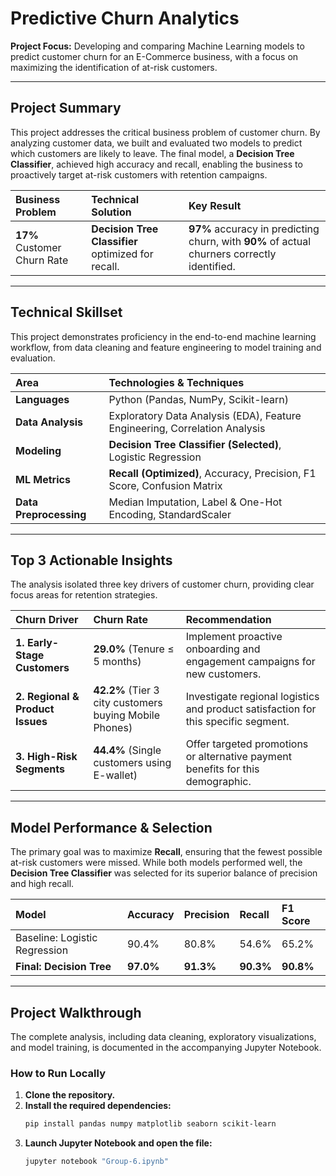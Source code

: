 # Predictive Churn Analytics

**Project Focus:** Developing and comparing Machine Learning models to predict customer churn for an E-Commerce business, with a focus on maximizing the identification of at-risk customers.

---

## Project Summary

This project addresses the critical business problem of customer churn. By analyzing customer data, we built and evaluated two models to predict which customers are likely to leave. The final model, a **Decision Tree Classifier**, achieved high accuracy and recall, enabling the business to proactively target at-risk customers with retention campaigns.

| Business Problem | Technical Solution | Key Result |
| :--- | :--- | :--- |
| **17%** Customer Churn Rate | **Decision Tree Classifier** optimized for recall. | **97%** accuracy in predicting churn, with **90%** of actual churners correctly identified. |

---

## Technical Skillset

This project demonstrates proficiency in the end-to-end machine learning workflow, from data cleaning and feature engineering to model training and evaluation.

| Area | Technologies & Techniques |
| :--- | :--- |
| **Languages** | Python (Pandas, NumPy, Scikit-learn) |
| **Data Analysis** | Exploratory Data Analysis (EDA), Feature Engineering, Correlation Analysis |
| **Modeling** | **Decision Tree Classifier (Selected)**, Logistic Regression |
| **ML Metrics** | **Recall (Optimized)**, Accuracy, Precision, F1 Score, Confusion Matrix |
| **Data Preprocessing** | Median Imputation, Label & One-Hot Encoding, StandardScaler |

---

## Top 3 Actionable Insights

The analysis isolated three key drivers of customer churn, providing clear focus areas for retention strategies.

| Churn Driver | Churn Rate | Recommendation |
| :--- | :--- | :--- |
| **1. Early-Stage Customers** | **29.0%** (Tenure ≤ 5 months) | Implement proactive onboarding and engagement campaigns for new customers. |
| **2. Regional & Product Issues** | **42.2%** (Tier 3 city customers buying Mobile Phones) | Investigate regional logistics and product satisfaction for this specific segment. |
| **3. High-Risk Segments** | **44.4%** (Single customers using E-wallet) | Offer targeted promotions or alternative payment benefits for this demographic. |

---

## Model Performance & Selection

The primary goal was to maximize **Recall**, ensuring that the fewest possible at-risk customers were missed. While both models performed well, the **Decision Tree Classifier** was selected for its superior balance of precision and high recall.

| Model | Accuracy | Precision | **Recall** | F1 Score |
| :--- | :--- | :--- | :--- | :--- |
| Baseline: Logistic Regression | 90.4% | 80.8% | 54.6% | 65.2% |
| **Final: Decision Tree** | **97.0%** | **91.3%** | **90.3%** | **90.8%** |

---

## Project Walkthrough

The complete analysis, including data cleaning, exploratory visualizations, and model training, is documented in the accompanying Jupyter Notebook.

### How to Run Locally

1.  **Clone the repository.**
2.  **Install the required dependencies:**
    ```bash
    pip install pandas numpy matplotlib seaborn scikit-learn
    ```
3.  **Launch Jupyter Notebook and open the file:**
    ```bash
    jupyter notebook "Group-6.ipynb"
    ```
